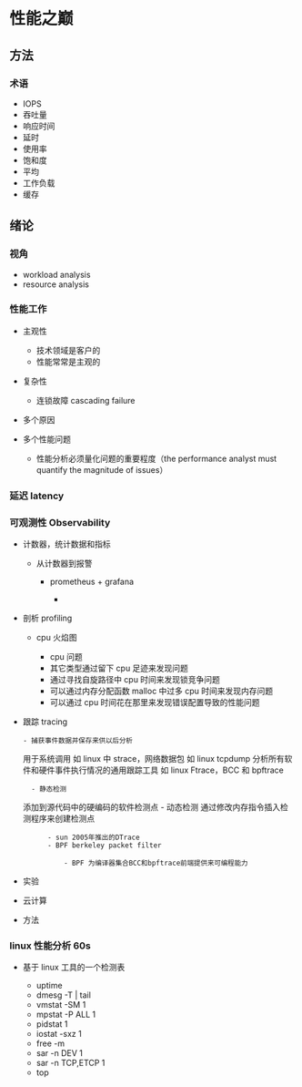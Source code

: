 # 性能之巅

## 方法

### 术语

- IOPS
- 吞吐量
- 响应时间
- 延时
- 使用率
- 饱和度
- 平均
- 工作负载
- 缓存

## 绪论

### 视角

- workload analysis
- resource analysis

### 性能工作

- 主观性

  - 技术领域是客户的
  - 性能常常是主观的

- 复杂性

  - 连锁故障 cascading failure

- 多个原因
- 多个性能问题

  - 性能分析必须量化问题的重要程度（the performance analyst must quantify the magnitude of issues）

### 延迟 latency

### 可观测性 Observability

- 计数器，统计数据和指标

  - 从计数器到报警

    - prometheus + grafana

      -

- 剖析 profiling

  - cpu 火焰图

    - cpu 问题
    - 其它类型通过留下 cpu 足迹来发现问题
    - 通过寻找自旋路径中 cpu 时间来发现锁竞争问题
    - 可以通过内存分配函数 malloc 中过多 cpu 时间来发现内存问题
    - 可以通过 cpu 时间花在那里来发现错误配置导致的性能问题

- 跟踪 tracing

      - 捕获事件数据并保存来供以后分析

  用于系统调用 如 linux 中 strace，网络数据包 如 linux tcpdump
  分析所有软件和硬件事件执行情况的通用跟踪工具 如 linux Ftrace，BCC 和 bpftrace

      	- 静态检测

  添加到源代码中的硬编码的软件检测点 - 动态检测
  通过修改内存指令插入检测程序来创建检测点

      		- sun 2005年推出的DTrace
      		- BPF berkeley packet filter
    
      			- BPF 为编译器集合BCC和bpftrace前端提供来可编程能力

- 实验
- 云计算
- 方法

### linux 性能分析 60s

- 基于 linux 工具的一个检测表

  - uptime
  - dmesg -T | tail
  - vmstat -SM 1
  - mpstat -P ALL 1
  - pidstat 1
  - iostat -sxz 1
  - free -m
  - sar -n DEV 1
  - sar -n TCP,ETCP 1
  - top
